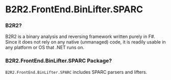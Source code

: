# B2R2.FrontEnd.BinLifter.SPARC

### B2R2?

B2R2 is a binary analysis and reversing framework written purely in F#. Since it
does not rely on any native (unmanaged) code, it is readily usable in any
platform or OS that .NET runs on.

### B2R2.FrontEnd.BinLifter.SPARC Package?

`B2R2.FrontEnd.BinLifter.SPARC` includes SPARC parsers and lifters.
